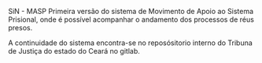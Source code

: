 <h> SiN - MASP </h1>
  Primeira versão do sistema de Movimento de Apoio ao Sistema Prisional, onde é possível acompanhar o andamento dos processos de réus presos.
  
  A continuidade do sistema encontra-se no reposósitorio interno do Tribuna de Justiça do estado do Ceará no gitlab.
